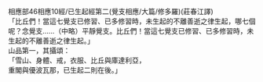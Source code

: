 相應部46相應10經/已生起經第二(覺支相應/大篇/修多羅)(莊春江譯)  
「比丘們！當這七覺支已修習、已多修習時，未生起的不離善逝之律生起，哪七個呢？念覺支……（中略）平靜覺支。比丘們！當這七覺支已修習、已多修習時，未生起的不離善逝之律生起。」  
山品第一，其攝頌：  
「雪山、身體、戒，衣服、比丘與庫達利亞，  
重閣與優波瓦那，已生起二則在後。」  
  
  
